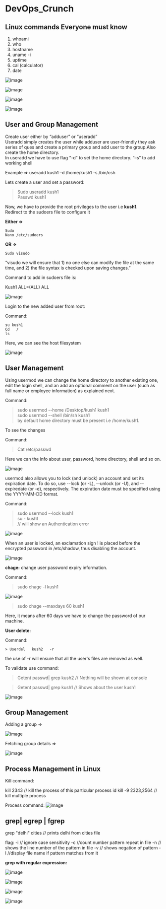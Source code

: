 # DevOps_Crunch

## Linux commands Everyone must know

1. whoami
2. who
3. hostname
4. uname -i
5. uptime
6. cal (calculator)
7. date

![image](https://user-images.githubusercontent.com/46487696/119563036-ac7c5080-bdc4-11eb-82f9-a0c397a20430.png)

![image](https://user-images.githubusercontent.com/46487696/119563086-c0c04d80-bdc4-11eb-8277-1d8c1cea631c.png)

![image](https://user-images.githubusercontent.com/46487696/119563106-cc137900-bdc4-11eb-924e-d322ce4839e0.png)

![image](https://user-images.githubusercontent.com/46487696/119563243-eea59200-bdc4-11eb-81de-554215054eb0.png)


## User and Group Management

Create user either by “adduser” or “useradd” <br>
Useradd simply creates the user while adduser are user-friendly they ask series of ques and create a primary group and add user to the group.Also create the home directory.<br>
In useradd we have to use flag “-d” to set the home directory. “–s” to add working shell <br>

Example => useradd kush1 –d /home/kush1  -s /bin/csh <br>

Lets create a user and set a password:

> Sudo useradd kush1 <br>
> Passwd kush1

Now, we have to provide the root privileges to the user i.e **kush1**.<br>
Redirect to the sudoers file to configure it<br>

**Either =>**

```
Sudo
Nano /etc/sudoers
```
**OR =>**

``` Sudo visudo ```

“visudo we will ensure that 1) no one else can modify the file at the same time, and 2) the file syntax is checked upon saving changes.” <br>

Command to add in sudoers file is:<br>

Kush1 ALL=(ALL) ALL

![image](https://user-images.githubusercontent.com/46487696/119564042-edc13000-bdc5-11eb-9325-e8c17d117f33.png)

Login to the new added user from root:

Command:
```
su kush1
Cd   /
ls
```

Here, we can see the host filesystem 

![image](https://user-images.githubusercontent.com/46487696/119564303-41cc1480-bdc6-11eb-9982-4c756c335f6a.png)

## User Management

Using usermod we can change the home directory to another existing one, edit the login shell, and an add an optional comment on the user (such as full name or employee information) as explained next.
	
Command:
> sudo usermod --home /Desktop/kush1 kush1 <br>
> sudo   usermod   --shell   /bin/sh   kush1 <br>
> by default home directory must be present  i.e /home/kush1. <br>

To see the changes

Command: 
> Cat /etc/passwd <br>

Here we can the info about user, password, home directory, shell and so on.

![image](https://user-images.githubusercontent.com/46487696/119564698-b30bc780-bdc6-11eb-824e-68d5a234a823.png)

usermod also allows you to lock (and unlock) an account and set its expiration date. To do so, use --lock (or -L), --unlock (or -U), and --expiredate (or -e), respectively. The expiration date must be specified using the YYYY-MM-DD format.

Command:

> sudo usermod  --lock kush1<br>
> su - kush1<br>
// will show an Authentication error

![image](https://user-images.githubusercontent.com/46487696/119564948-f6fecc80-bdc6-11eb-8720-6c2a40cc659f.png)

When an user is locked, an exclamation sign ! is placed before the encrypted password in /etc/shadow, thus disabling the account.

![image](https://user-images.githubusercontent.com/46487696/119565035-14339b00-bdc7-11eb-8b76-8cfeb02d0b91.png)


**chage:** change user password expiry information.

Command: <br>
> sudo chage -l kush1

![image](https://user-images.githubusercontent.com/46487696/119565326-74c2d800-bdc7-11eb-992d-c6789f8852d6.png)

> sudo chage --maxdays 60 kush1

Here, it means after 60 days we have to change the password of our machine.

**User delete:**

Command:

```> Userdel   kush2   -r```

the use of -r will ensure that all the user's files are removed as well.

To validate use command:

> Getent passwd| grep kush2
// Nothing will be shown at console

> Getent passwd| grep kush1
// Shows about the user kush1

![image](https://user-images.githubusercontent.com/46487696/119565524-ad62b180-bdc7-11eb-9036-8631b85ba11e.png)



## Group Management

Adding a group =>

![image](https://user-images.githubusercontent.com/46487696/119565916-2a8e2680-bdc8-11eb-8eca-7d9a2d4b0cba.png)

Fetching group details =>

![image](https://user-images.githubusercontent.com/46487696/119565952-35e15200-bdc8-11eb-9040-d90a4f2bdf43.png)



## Process Management in Linux

Kill command:

kill 2343  // kill the process of this particular process id
kill -9 2323,2564 // kill multiple process 

Process command:
![image](https://user-images.githubusercontent.com/46487696/119649781-a926aa80-be40-11eb-94d5-560514f0c41a.png)



## grep| egrep | fgrep

grep "delhi" cities  // prints delhi from cities file

flag:
-i // ignore case sensitivity
-c //count number pattern repeat in file
-n // shows the line number of the pattern in file
-v // shows negation of pattern
-l //display file name if pattern matches from it 



**grep with regular expression:**

![image](https://user-images.githubusercontent.com/46487696/119623826-2e509600-be26-11eb-9d6b-258871bd1a41.png)

![image](https://user-images.githubusercontent.com/46487696/119634104-0403d600-be30-11eb-8fe6-b59f21a41268.png)

![image](https://user-images.githubusercontent.com/46487696/119634115-06fec680-be30-11eb-9b50-c54fd6afec92.png)

![image](https://user-images.githubusercontent.com/46487696/119634130-09f9b700-be30-11eb-877c-2fa23cb0ebdc.png)

